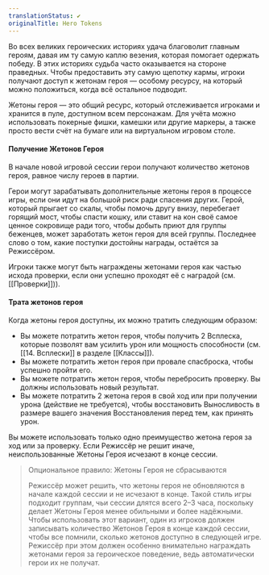 ```yaml
---
translationStatus: ✔️
originalTitle: Hero Tokens
---
```

Во всех великих героических историях удача благоволит главным героям, давая им ту самую каплю везения, которая помогает одержать победу. В этих историях судьба часто оказывается на стороне праведных. Чтобы предоставить эту самую щепотку кармы, игроки получают доступ к жетонам героя — особому ресурсу, на который можно положиться, когда всё остальное подводит.

Жетоны героя — это общий ресурс, который отслеживается игроками и хранится в пуле, доступном всем персонажам. Для учёта можно использовать покерные фишки, камешки или другие маркеры, а также просто вести счёт на бумаге или на виртуальном игровом столе.

#### Получение Жетонов Героя

В начале новой игровой сессии герои получают количество жетонов героя, равное числу героев в партии.

Герои могут зарабатывать дополнительные жетоны героя в процессе игры, если они идут на большой риск ради спасения других. Герой, который прыгает со скалы, чтобы помочь другу внизу, перебегает горящий мост, чтобы спасти кошку, или ставит на кон своё самое ценное сокровище ради того, чтобы добыть приют для группы беженцев, может заработать жетон героя для всей группы. Последнее слово о том, какие поступки достойны награды, остаётся за Режиссёром.

Игроки также могут быть награждены жетонами героя как частью исхода проверки, если они успешно проходят её с наградой (см. [[Проверки]])).

#### Трата жетонов героя

Когда жетоны героя доступны, их можно тратить следующим образом:
- Вы можете потратить жетон героя, чтобы получить 2 Всплеска, которые позволят вам усилить урон или мощность способности (см. [[14. Всплески]] в разделе [[Классы]]).    
- Вы можете потратить жетон героя при провале спасброска, чтобы успешно пройти его.
- Вы можете потратить жетон героя, чтобы перебросить проверку. Вы должны использовать новый результат.
- Вы можете потратить 2 жетона героя в свой ход или при получении урона (действие не требуется), чтобы восстановить Выносливость в размере вашего значения Восстановления перед тем, как принять урон.

Вы можете использовать только одно преимущество жетона героя за ход или за проверку. Если Режиссёр не решит иначе, неиспользованные Жетоны Героя исчезают в конце сессии.

> Опциональное правило: Жетоны Героя не сбрасываются
> 
> Режиссёр может решить, что жетоны героя не обновляются в начале каждой сессии и не исчезают в конце. Такой стиль игры подходит группам, чьи сессии длятся всего 2–3 часа, поскольку делает Жетоны Героя менее обильными и более надёжными. Чтобы использовать этот вариант, один из игроков должен записывать количество Жетонов Героя в конце каждой сессии, чтобы все помнили, сколько жетонов доступно в следующей игре. Режиссёр при этом должен особенно внимательно награждать жетонами героя за героическое поведение, ведь автоматически герои их не получат.